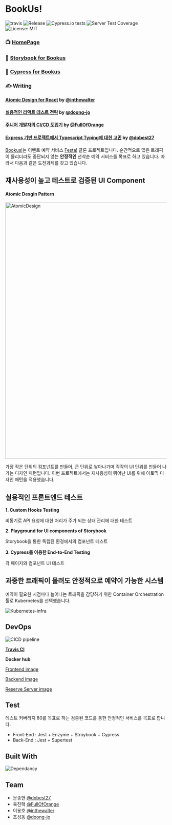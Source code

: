 <h1>BookUs!</h1>
<p>
    <img alt="travis" src="https://api.travis-ci.org/connect-foundation/2019-12.svg?branch=master" />
    <img alt="Release" src="https://img.shields.io/github/v/release/connect-foundation/2019-12" />
    <img alt="Cypress.io tests" src="https://img.shields.io/badge/cypress.io-tests-green.svg" />
    <img alt="Server Test Coverage" src="https://img.shields.io/badge/backend_coverage-85%25-success.svg" />
    <img alt="License: MIT" src="https://img.shields.io/badge/License-MIT-yellow.svg" />
</p>

### 📺 [HomePage](https://www.bookus.kr/)

### 📕 [Storybook for Bookus](https://storybook.bookus.kr/)

### 🌲 [Cypress for Bookus](https://dashboard.cypress.io/projects/wauqe2/runs)

### ✍️ Writing

#### [Atomic Design for React](https://medium.com/@inthewalter/atomic-design-for-react-514660f93ba?) by [@inthewalter](https://github.com/inthewalter)

#### [실용적인 리액트 테스트 전략](https://velog.io/@sdong001/%EC%8B%A4%EC%9A%A9%EC%A0%81%EC%9D%B8-%EB%A6%AC%EC%95%A1%ED%8A%B8-%ED%85%8C%EC%8A%A4%ED%8A%B8-%EC%A0%84%EB%9E%B5) by [@doong-jo](https://github.com/doong-jo)

#### [주니어 개발자의 CI/CD 도입기](https://velog.io/@jdd04026/%EC%A3%BC%EB%8B%88%EC%96%B4-%EA%B0%9C%EB%B0%9C%EC%9E%90%EC%9D%98-CICD-%EB%8F%84%EC%9E%85%EA%B8%B0-n6k3mkug47) by [@FullOfOrange](https://github.com/FullOfOrange)

#### [Express 기반 프로젝트에서 Typescript Typing에 대한 고민](https://medium.com/@dobest27/express-%EA%B8%B0%EB%B0%98-%ED%94%84%EB%A1%9C%EC%A0%9D%ED%8A%B8%EC%97%90%EC%84%9C-typescript-typing-%EC%97%90-%EB%8C%80%ED%95%9C-%EA%B3%A0%EB%AF%BC-cf282770595f) by [@dobest27](https://github.com/dobest27)


[Bookus!](https://www.bookus.kr/)는 이벤트 예약 서비스 [Festa!](https://festa.io/) 클론 프로젝트입니다. 순간적으로 많은 트래픽이 몰리더라도 중단되지 않는 **안정적인** 선착순 예약 서비스를 목표로 하고 있습니다. 따라서 다음과 같은 도전과제를 갖고 있습니다.

## 재사용성이 높고 테스트로 검증된 UI Component

#### Atomic Desgin Pattern

<img width="800" alt="AtomicDesign" src="https://user-images.githubusercontent.com/10372359/71318965-3db60c00-24db-11ea-985f-ce8ea1168e9d.png">

가장 작은 단위의 컴포넌트를 만들어, 큰 단위로 쌓아나가며 각각의 UI 단위를 만들어 나가는 디자인 패턴입니다. 이번 프로젝트에서는 재사용성이 뛰어난 UI를 위해 아토믹 디자인 패턴을 적용했습니다.

## 실용적인 프론트엔드 테스트

**1. Custom Hooks Testing**

  비동기로 API 요청에 대한 처리가 주가 되는 상태 관리에 대한 테스트

**2. Playground for UI components of Storybook**

  Storybook을 통한 독립된 환경에서의 컴포넌트 테스트

**3. Cypress를 이용한 End-to-End Testing**

  각 페이지와 컴포넌트 UI 테스트

## 과중한 트래픽이 몰려도 안정적으로 예약이 가능한 시스템

예약이 필요한 시점마다 늘어나는 트래픽을 감당하기 위한 Container Orchestration 툴로 Kubernetes를 선택했습니다.

![Kubernetes-infra](https://user-images.githubusercontent.com/10372359/70730811-ff855380-1d48-11ea-96c7-b7ee207cf926.png)


## DevOps

![CICD pipeline](https://user-images.githubusercontent.com/10372359/70730814-00b68080-1d49-11ea-9fcf-d0251da08d0b.png)

**[Travis CI](https://travis-ci.org/connect-foundation/2019-12/)**

**Docker hub**

[Frontend image](https://hub.docker.com/repository/docker/jdd04026/bu-front)

[Backend image](https://hub.docker.com/repository/docker/jdd04026/bu-back)

[Reserve Server image](https://hub.docker.com/repository/docker/jdd04026/bu-reserve)

## Test

테스트 커버리지 80를 목표로 하는 검증된 코드를 통한 안정적인 서비스를 목표로 합니다.

- Front-End : Jest + Enzyme + Stroybook + Cypress
- Back-End : Jest + Supertest

## Built With

![Dependancy](https://user-images.githubusercontent.com/10372359/70730864-14fa7d80-1d49-11ea-959f-b981d8460d90.png)

## Team

- 문종현 [@dobest27](https://github.com/dobest27)
- 육진혁 [@FullOfOrange](https://github.com/FullOfOrange)
- 이용호 [@inthewalter](https://github.com/inthewalter)
- 조성동 [@doong-jo](https://github.com/doong-jo)
